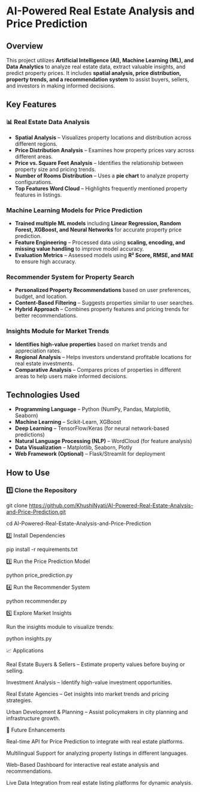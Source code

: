 # AI-Powered Real Estate Analysis and Price Prediction  

##  Overview  
This project utilizes **Artificial Intelligence (AI), Machine Learning (ML), and Data Analytics** to analyze real estate data, extract valuable insights, and predict property prices. It includes **spatial analysis, price distribution, property trends, and a recommendation system** to assist buyers, sellers, and investors in making informed decisions.  

##  Key Features  

### 📊 **Real Estate Data Analysis**  
- **Spatial Analysis** – Visualizes property locations and distribution across different regions.  
- **Price Distribution Analysis** – Examines how property prices vary across different areas.  
- **Price vs. Square Feet Analysis** – Identifies the relationship between property size and pricing trends.  
- **Number of Rooms Distribution** – Uses a **pie chart** to analyze property configurations.  
- **Top Features Word Cloud** – Highlights frequently mentioned property features in listings.  

###  **Machine Learning Models for Price Prediction**  
- **Trained multiple ML models** including **Linear Regression, Random Forest, XGBoost, and Neural Networks** for accurate property price prediction.  
- **Feature Engineering** – Processed data using **scaling, encoding, and missing value handling** to improve model accuracy.  
- **Evaluation Metrics** – Assessed models using **R² Score, RMSE, and MAE** to ensure high accuracy.  

###  **Recommender System for Property Search**  
- **Personalized Property Recommendations** based on user preferences, budget, and location.  
- **Content-Based Filtering** – Suggests properties similar to user searches.  
- **Hybrid Approach** – Combines property features and pricing trends for better recommendations.  

###  **Insights Module for Market Trends**  
- **Identifies high-value properties** based on market trends and appreciation rates.  
- **Regional Analysis** – Helps investors understand profitable locations for real estate investments.  
- **Comparative Analysis** – Compares prices of properties in different areas to help users make informed decisions.  

##  Technologies Used  
- **Programming Language** – Python (NumPy, Pandas, Matplotlib, Seaborn)  
- **Machine Learning** – Scikit-Learn, XGBoost  
- **Deep Learning** – TensorFlow/Keras (for neural network-based predictions)  
- **Natural Language Processing (NLP)** – WordCloud (for feature analysis)  
- **Data Visualization** – Matplotlib, Seaborn, Plotly  
- **Web Framework (Optional)** – Flask/Streamlit for deployment  

##  How to Use  

### 1️⃣ Clone the Repository  

git clone https://github.com/KhushiNyati/AI-Powered-Real-Estate-Analysis-and-Price-Prediction.git

cd AI-Powered-Real-Estate-Analysis-and-Price-Prediction

2️⃣ Install Dependencies

pip install -r requirements.txt

3️⃣ Run the Price Prediction Model

python price_prediction.py

4️⃣ Run the Recommender System

python recommender.py

5️⃣ Explore Market Insights

Run the insights module to visualize trends:

python insights.py

📈 Applications

Real Estate Buyers & Sellers – Estimate property values before buying or selling.

Investment Analysis – Identify high-value investment opportunities.

Real Estate Agencies – Get insights into market trends and pricing strategies.

Urban Development & Planning – Assist policymakers in city planning and infrastructure growth.

🔮 Future Enhancements

Real-time API for Price Prediction to integrate with real estate platforms.

Multilingual Support for analyzing property listings in different languages.

Web-Based Dashboard for interactive real estate analysis and recommendations.

Live Data Integration from real estate listing platforms for dynamic analysis.

